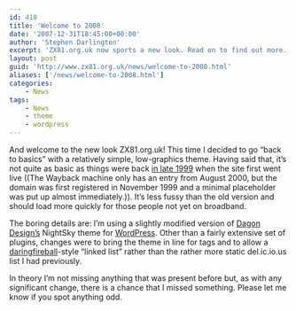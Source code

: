 ```yaml
---
id: 418
title: 'Welcome to 2008'
date: '2007-12-31T18:45:00+00:00'
author: 'Stephen Darlington'
excerpt: 'ZX81.org.uk now sports a new look. Read on to find out more.'
layout: post
guid: 'http://www.zx81.org.uk/news/welcome-to-2008.html'
aliases: ['/news/welcome-to-2008.html']
categories:
    - News
tags:
    - News
    - theme
    - wordpress
---
```


And welcome to the new look ZX81.org.uk! This time I decided to go “back to basics” with a relatively simple, low-graphics theme. Having said that, it’s not quite as basic as things were back [in late 1999](http://web.archive.org/web/20000818051634/http://www.zx81.org.uk/) when the site first went live ((The Wayback machine only has an entry from August 2000, but the domain was first registered in November 1999 and a minimal placeholder was put up almost immediately.)). It’s less fussy than the old version and should load more quickly for those people not yet on broadband.

The boring details are: I’m using a slightly modified version of [Dagon Design’s](http://www.dagondesign.com/) NightSky theme for [WordPress](http://wordpress.org/). Other than a fairly extensive set of plugins, changes were to bring the theme in line for tags and to allow a [daringfireball](http://daringfireball.net/)-style “linked list” rather than the rather more static del.ic.io.us list I had previously.

In theory I’m not missing anything that was present before but, as with any significant change, there is a chance that I missed something. Please let me know if you spot anything odd.